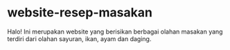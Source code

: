 # website-resep-masakan
Halo! Ini merupakan website yang berisikan berbagai olahan masakan yang terdiri dari olahan sayuran, ikan, ayam dan daging. 
